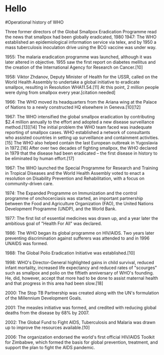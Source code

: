 # Hello
#Operational history of WHO

Three former directors of the Global Smallpox Eradication Programme read the news that smallpox had been globally eradicated, 1980
1947: The WHO established an epidemiological information service via telex, and by 1950 a mass tuberculosis inoculation drive using the BCG vaccine was under way.

1955: The malaria eradication programme was launched, although it was later altered in objective. 1955 saw the first report on diabetes mellitus and the creation of the International Agency for Research on Cancer.[10]

1958: Viktor Zhdanov, Deputy Minister of Health for the USSR, called on the World Health Assembly to undertake a global initiative to eradicate smallpox, resulting in Resolution WHA11.54.[11] At this point, 2 million people were dying from smallpox every year.[citation needed]

1966: The WHO moved its headquarters from the Ariana wing at the Palace of Nations to a newly constructed HQ elsewhere in Geneva.[10][12]

1967: The WHO intensified the global smallpox eradication by contributing $2.4 million annually to the effort and adopted a new disease surveillance method.[13][14] The initial problem the WHO team faced was inadequate reporting of smallpox cases. WHO established a network of consultants who assisted countries in setting up surveillance and containment activities.[15] The WHO also helped contain the last European outbreak in Yugoslavia in 1972.[16] After over two decades of fighting smallpox, the WHO declared in 1979 that the disease had been eradicated – the first disease in history to be eliminated by human effort.[17]

1967: The WHO launched the Special Programme for Research and Training in Tropical Diseases and the World Health Assembly voted to enact a resolution on Disability Prevention and Rehabilitation, with a focus on community-driven care.

1974: The Expanded Programme on Immunization and the control programme of onchocerciasis was started, an important partnership between the Food and Agriculture Organization (FAO), the United Nations Development Programme (UNDP), and the World Bank.

1977: The first list of essential medicines was drawn up, and a year later the ambitious goal of "Health For All" was declared.

1986: The WHO began its global programme on HIV/AIDS. Two years later preventing discrimination against sufferers was attended to and in 1996 UNAIDS was formed.

1988: The Global Polio Eradication Initiative was established.[10]

1998: WHO's Director-General highlighted gains in child survival, reduced infant mortality, increased life expectancy and reduced rates of "scourges" such as smallpox and polio on the fiftieth anniversary of WHO's founding. He, did, however, accept that more had to be done to assist maternal health and that progress in this area had been slow.[18]

2000: The Stop TB Partnership was created along with the UN's formulation of the Millennium Development Goals.

2001: The measles initiative was formed, and credited with reducing global deaths from the disease by 68% by 2007.

2002: The Global Fund to Fight AIDS, Tuberculosis and Malaria was drawn up to improve the resources available.[10]

2006: The organization endorsed the world's first official HIV/AIDS Toolkit for Zimbabwe, which formed the basis for global prevention, treatment, and support the plan to fight the AIDS pandemic.
